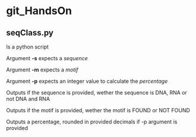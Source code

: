 # git_HandsOn

## seqClass.py

Is a python script

Argument **-s** expects a _sequence_ 

Argument **-m** expects a _motif_

Argument **-p** expects an integer value to calculate the _percentage_ 

Outputs if the sequence is provided, wether the sequence is DNA, RNA or not DNA and RNA

Outputs if the motif is provided, wether the motif is FOUND or NOT FOUND

Outputs a percentage, rounded in provided decimals if -p argument is provided
